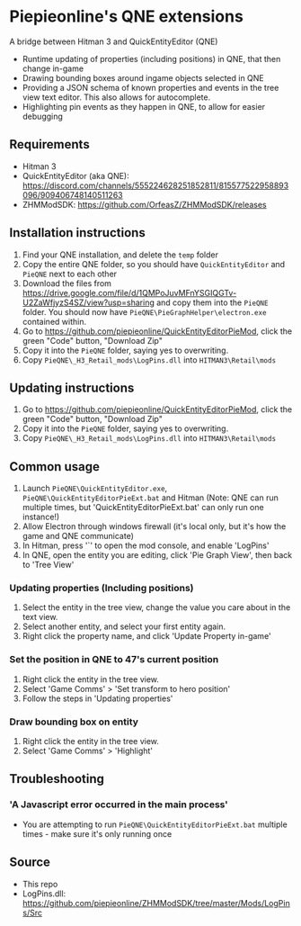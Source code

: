 # Piepieonline's QNE extensions

A bridge between Hitman 3 and QuickEntityEditor (QNE)
* Runtime updating of properties (including positions) in QNE, that then change in-game
* Drawing bounding boxes around ingame objects selected in QNE
* Providing a JSON schema of known properties and events in the tree view text editor. This also allows for autocomplete.
* Highlighting pin events as they happen in QNE, to allow for easier debugging

## Requirements
* Hitman 3
* QuickEntityEditor (aka QNE): https://discord.com/channels/555224628251852811/815577522958893096/909406748140511263
* ZHMModSDK: https://github.com/OrfeasZ/ZHMModSDK/releases

## Installation instructions
1. Find your QNE installation, and delete the `temp` folder
2. Copy the entire QNE folder, so you should have `QuickEntityEditor` and `PieQNE` next to each other
3. Download the files from https://drive.google.com/file/d/1QMPoJuvMFnYSGIQGTv-U2ZaWfjyzS4SZ/view?usp=sharing and copy them into the `PieQNE` folder. You should now have `PieQNE\PieGraphHelper\electron.exe` contained within.
4. Go to https://github.com/piepieonline/QuickEntityEditorPieMod, click the green "Code" button, "Download Zip"
5. Copy it into the `PieQNE` folder, saying yes to overwriting.
6. Copy `PieQNE\_H3_Retail_mods\LogPins.dll` into `HITMAN3\Retail\mods`

## Updating instructions
1. Go to https://github.com/piepieonline/QuickEntityEditorPieMod, click the green "Code" button, "Download Zip"
2. Copy it into the `PieQNE` folder, saying yes to overwriting.
3. Copy `PieQNE\_H3_Retail_mods\LogPins.dll` into `HITMAN3\Retail\mods`

## Common usage 
1. Launch `PieQNE\QuickEntityEditor.exe`, `PieQNE\QuickEntityEditorPieExt.bat` and Hitman (Note: QNE can run multiple times, but 'QuickEntityEditorPieExt.bat' can only run one instance!)
2. Allow Electron through windows firewall (it's local only, but it's how the game and QNE communicate)
3. In Hitman, press '`' to open the mod console, and enable 'LogPins'
4. In QNE, open the entity you are editing, click 'Pie Graph View', then back to 'Tree View'

### Updating properties (Including positions)
1. Select the entity in the tree view, change the value you care about in the text view.
2. Select another entity, and select your first entity again.
3. Right click the property name, and click 'Update Property in-game'

### Set the position in QNE to 47's current position
1. Right click the entity in the tree view.
2. Select 'Game Comms' > 'Set transform to hero position'
3. Follow the steps in 'Updating properties'

### Draw bounding box on entity
1. Right click the entity in the tree view.
2. Select 'Game Comms' > 'Highlight'


## Troubleshooting
### 'A Javascript error occurred in the main process'
* You are attempting to run `PieQNE\QuickEntityEditorPieExt.bat` multiple times - make sure it's only running once


## Source
* This repo
* LogPins.dll: https://github.com/piepieonline/ZHMModSDK/tree/master/Mods/LogPins/Src